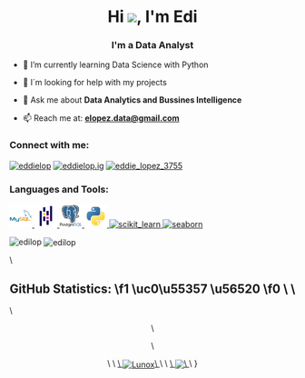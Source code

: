 <h1 align="center">Hi <img src="https://raw.githubusercontent.com/iampavangandhi/iampavangandhi/master/gifs/Hi.gif" 
       width="30px">, I'm Edi</h1>
<h3 align="center">I'm a Data Analyst</h3>

- 🌱 I’m currently learning Data Science with Python

- 🤝 I´m looking for help with my projects

- 💬 Ask me about **Data Analytics and Bussines Intelligence**

- 📫 Reach me at: **elopez.data@gmail.com**

<h3 align="left">Connect with me:</h3>
<p align="left">
<a href="https://linkedin.com/in/eddielop" target="blank"><img align="center" src="https://raw.githubusercontent.com/rahuldkjain/github-profile-readme-generator/master/src/images/icons/Social/linked-in-alt.svg" alt="eddielop" height="30" width="40" /></a>
<a href="https://instagram.com/eddielop.ig" target="blank"><img align="center" src="https://raw.githubusercontent.com/rahuldkjain/github-profile-readme-generator/master/src/images/icons/Social/instagram.svg" alt="eddielop.ig" height="30" width="40" /></a>
<a href="https://www.hackerrank.com/eddie_lopez_3755" target="blank"><img align="center" src="https://raw.githubusercontent.com/rahuldkjain/github-profile-readme-generator/master/src/images/icons/Social/hackerrank.svg" alt="eddie_lopez_3755" height="30" width="40" /></a>
</p>

<h3 align="left">Languages and Tools:</h3>
<p align="left"> <a href="https://www.mysql.com/" target="_blank" rel="noreferrer"> <img src="https://raw.githubusercontent.com/devicons/devicon/master/icons/mysql/mysql-original-wordmark.svg" alt="mysql" width="40" height="40"/> </a> <a href="https://pandas.pydata.org/" target="_blank" rel="noreferrer"> <img src="https://raw.githubusercontent.com/devicons/devicon/2ae2a900d2f041da66e950e4d48052658d850630/icons/pandas/pandas-original.svg" alt="pandas" width="40" height="40"/> </a> <a href="https://www.postgresql.org" target="_blank" rel="noreferrer"> <img src="https://raw.githubusercontent.com/devicons/devicon/master/icons/postgresql/postgresql-original-wordmark.svg" alt="postgresql" width="40" height="40"/> </a> <a href="https://www.python.org" target="_blank" rel="noreferrer"> <img src="https://raw.githubusercontent.com/devicons/devicon/master/icons/python/python-original.svg" alt="python" width="40" height="40"/> </a> <a href="https://scikit-learn.org/" target="_blank" rel="noreferrer"> <img src="https://upload.wikimedia.org/wikipedia/commons/0/05/Scikit_learn_logo_small.svg" alt="scikit_learn" width="40" height="40"/> </a> <a href="https://seaborn.pydata.org/" target="_blank" rel="noreferrer"> <img src="https://seaborn.pydata.org/_images/logo-mark-lightbg.svg" alt="seaborn" width="40" height="40"/> </a> </p>

<p><img align="left" src="https://github-readme-stats.vercel.app/api/top-langs?username=edilop&show_icons=true&locale=en&layout=compact" alt="edilop" /></p>

<p>&nbsp;<img align="center" src="https://github-readme-stats.vercel.app/api?username=edilop&show_icons=true&locale=en" alt="edilop" /></p>



<!-- GitHub Stats -->\
<H2 align="center"><strong>GitHub Statistics: 
\f1 \uc0\u55357 \u56520 
\f0 \
  </strong>\
</H2>\
    <p align="center">\
      <div align="center">\
    </p>\
    \
<a href="https://github.com/Lunox-code?tab=repositories">\
  <img align="center" \
       src="https://github-readme-stats.vercel.app/api/top-langs/?username=Lunox-code&layout=compact&show_icons=true&title_color=81a1c0&icon_color=79ff97&text_color=d5dbe6&bg_color=2e3440" \
       alt='Lunox's favorite languages" />\
</a>\
  \
<a href="https://github.com/Lunox-code">\
  <img align="center"\
       src="https://github-readme-stats.vercel.app/api?username=Lunox-code&show_icons=true&hide=contribs,prs&cache_seconds=86400&theme=nord" />\
</a>\
}
